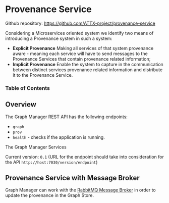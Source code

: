 # Provenance Service

Github repository: https://github.com/ATTX-project/provenance-service

Considering a Microservices oriented system we identify two means of introducing a Provenance system in such a system:
* **Explicit Provenance** Making all services of that system provenance aware - meaning each service will have to send messages to the Provenance Services that contain provenance related information;
* **Implicit Provenance** Enable the system to capture in the communication between distinct services provenance related information and distribute it to the Provenance Service.

### Table of Contents


## Overview

The Graph Manager REST API has the following endpoints:
* `graph`
* `prov`
* `health` - checks if the application is running.

The Graph Manager Services

Current version: `0.1` (URL for the endpoint should take into consideration for the API `http://host:7030/version/endpoint`)


## Provenance Service with Message Broker

Graph Manager can work with the [RabbitMQ Message Broker](MessageBroker-RabbitMQ.md) in order to update the provenance in the Graph Store.
